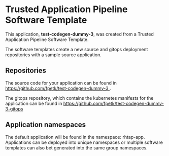 # Trusted Application Pipeline Software Template

This application, **test-codegen-dummy-3**, was created from a Trusted Application Pipeline Software Template.

The software templates create a new source and gitops deployment repositories with a sample source application. 

## Repositories

The source code for your application can be found in [https://github.com/fpetk/test-codegen-dummy-3 ](https://github.com/fpetk/test-codegen-dummy-3 ).
 
The gitops repository, which contains the kubernetes manifests for the application can be found in 
[https://github.com/fpetk/test-codegen-dummy-3-gitops ](https://github.com/fpetk/test-codegen-dummy-3-gitops ) 

## Application namespaces 

The default application will be found in the namespace: rhtap-app. Applications can be deployed into unique namespaces or multiple software templates can also bet generated into the same group namespaces.  
